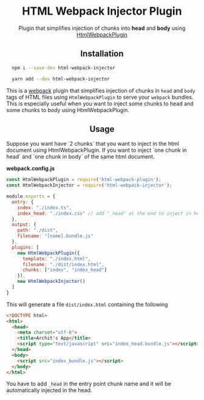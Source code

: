 <div align="center">
  <h1>HTML Webpack Injector Plugin</h1>
  <p>Plugin that simplifies injection of chunks into <b>head</b> and <b>body</b> using <a href="https://github.com/jantimon/html-webpack-plugin">HtmlWebpackPlugin</a></p>
</div>

<h2 align="center">Installation</h2>

```bash
  npm i --save-dev html-webpack-injector
```

```bash
  yarn add --dev html-webpack-injector
```


This is a [webpack](http://webpack.js.org/) plugin that simplifies injection of chunks in `head` and `body` tags of HTML files using `HtmlWebpackPlugin` to serve your `webpack` bundles. This is especially useful when you want to inject some chunks to head and some chunks to body using HtmlWebpackPlugin.


<h2 align="center">Usage</h2>
Suppose you want have `2 chunks` that you want to inject in the html document using HtmlWebpackPlugin. If you want to inject `one chunk in head` and `one chunk in body` of the same html document.

**webpack.config.js**
```js
const HtmlWebpackPlugin = require('html-webpack-plugin');
const HtmlWebpackInjector = require('html-webpack-injector');

module.exports = {
  entry: {
    index: "./index.ts",
    index_head: "./index.css" // add "_head" at the end to inject in head.
  },
  output: {
    path: "./dist",
    filename: "[name].bundle.js"
  },
  plugins: [
    new HtmlWebpackPlugin({
      template: "./index.html",
      filename: "./dist/index.html",
      chunks: ["index", "index_head"]
    }),
    new HtmlWebpackInjector()
  ]
}
```

This will generate a file `dist/index.html` containing the following

```html
<!DOCTYPE html>
<html>
  <head>
    <meta charset="utf-8">
    <title>Archit's App</title>
    <script type="text/javascript" src="index_head.bundle.js"></script></head>
  </head>
  <body>
    <script src="index_bundle.js"></script>
  </body>
</html>
```

You have to add `_head` in the entry point chunk name and it will be automatically injected in the head.
